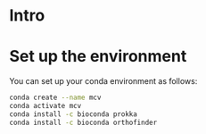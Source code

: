 # Intro

# Set up the environment

You can set up your conda environment as follows:

```bash
conda create --name mcv
conda activate mcv
conda install -c bioconda prokka 
conda install -c bioconda orthofinder
```
